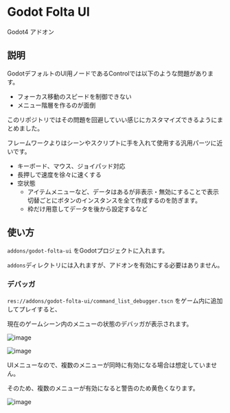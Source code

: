 # Godot Folta UI

Godot4 アドオン

## 説明

GodotデフォルトのUI用ノードであるControlでは以下のような問題があります。
- フォーカス移動のスピードを制御できない
- メニュー階層を作るのが面倒

このリポジトリではその問題を回避していい感じにカスタマイズできるようにまとめました。

フレームワークよりはシーンやスクリプトに手を入れて使用する汎用パーツに近いです。

- キーボード、マウス、ジョイパッド対応
- 長押しで速度を徐々に速くする
- 空状態
  - アイテムメニューなど、データはあるが非表示・無効にすることで表示切替ごとにボタンのインスタンスを全て作成するのを防ぎます。
  - 枠だけ用意してデータを後から設定するなど

## 使い方
`addons/godot-folta-ui` をGodotプロジェクトに入れます。

`addons`ディレクトリには入れますが、アドオンを有効にする必要はありません。

### デバッガ

`res://addons/godot-folta-ui/command_list_debugger.tscn` をゲーム内に追加してプレイすると、

現在のゲームシーン内のメニューの状態のデバッガが表示されます。

![image](https://github.com/folt-a/godot-folta-ui/assets/32963227/58c45b1c-2a66-4175-8a8b-df8a0fff31f6)

![image](https://github.com/folt-a/godot-folta-ui/assets/32963227/08eab2d7-0095-48af-91a8-1fe114cb8ef6)

UIメニューなので、複数のメニューが同時に有効になる場合は想定していません。

そのため、複数のメニューが有効になると警告のため黄色くなります。

![image](https://github.com/folt-a/godot-folta-ui/assets/32963227/bdb11201-d97b-44e8-898b-239b63879c8b)
